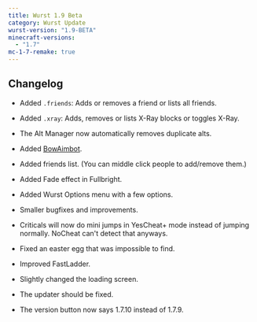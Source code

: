 ```yaml
---
title: Wurst 1.9 Beta
category: Wurst Update
wurst-version: "1.9-BETA"
minecraft-versions:
  - "1.7"
mc-1-7-remake: true
---
```

## Changelog

- Added `.friends`: Adds or removes a friend or lists all friends.

- Added `.xray`: Adds, removes or lists X-Ray blocks or toggles X-Ray.

- The Alt Manager now automatically removes duplicate alts.

- Added [BowAimbot](https://wiki.wurstclient.net/bowaimbot).

- Added friends list. (You can middle click people to add/remove them.)

- Added Fade effect in Fullbright.

- Added Wurst Options menu with a few options.

- Smaller bugfixes and improvements.

- Criticals will now do mini jumps in YesCheat+ mode instead of jumping normally. NoCheat can't detect that anyways.

- Fixed an easter egg that was impossible to find.

- Improved FastLadder.

- Slightly changed the loading screen.

- The updater should be fixed.

- The version button now says 1.7.10 instead of 1.7.9.
